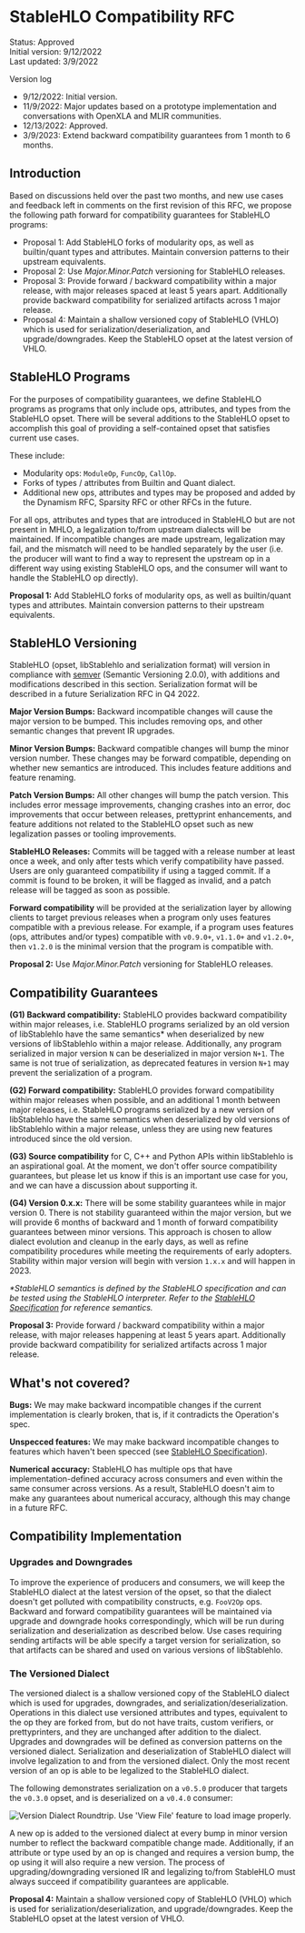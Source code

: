 # StableHLO Compatibility RFC

Status: Approved<br/>
Initial version: 9/12/2022<br/>
Last updated: 3/9/2022

Version log
* 9/12/2022: Initial version.
* 11/9/2022: Major updates based on a prototype implementation and conversations
             with OpenXLA and MLIR communities.
* 12/13/2022: Approved.
* 3/9/2023: Extend backward compatibility guarantees from 1 month to 6 months.

## Introduction

Based on discussions held over the past two months, and new use cases and
feedback left in comments on the first revision of this RFC, we propose the
following path forward for compatibility guarantees for StableHLO programs:

* Proposal 1: Add StableHLO forks of modularity ops, as well as builtin/quant
  types and attributes. Maintain conversion patterns to their upstream
  equivalents.
* Proposal 2: Use _Major.Minor.Patch_ versioning for StableHLO releases.
* Proposal 3: Provide forward / backward compatibility within a major release,
  with major releases spaced at least 5 years apart. Additionally provide
  backward compatibility for serialized artifacts across 1 major release.
* Proposal 4: Maintain a shallow versioned copy of StableHLO (VHLO) which is
  used for serialization/deserialization, and upgrade/downgrades. Keep the
  StableHLO opset at the latest version of VHLO.

## StableHLO Programs

For the purposes of compatibility guarantees, we define StableHLO programs as
programs that only include ops, attributes, and types from the StableHLO opset.
There will be several additions to the StableHLO opset to accomplish this goal
of providing a self-contained opset that satisfies current use cases.

These include:

* Modularity ops: `ModuleOp`, `FuncOp`, `CallOp`.
* Forks of types / attributes from Builtin and Quant dialect.
* Additional new ops, attributes and types may be proposed and added by the
  Dynamism RFC, Sparsity RFC or other RFCs in the future.

For all ops, attributes and types that are introduced in StableHLO but are not
present in MHLO, a legalization to/from upstream dialects will be maintained.
If incompatible changes are made upstream, legalization may fail, and the
mismatch will need to be handled separately by the user (i.e. the producer will
want to find a way to represent the upstream op in a different way using
existing StableHLO ops, and the consumer will want to handle the StableHLO op
directly).

**Proposal 1:** Add StableHLO forks of modularity ops, as well as builtin/quant
types and attributes. Maintain conversion patterns to their upstream
equivalents.

## StableHLO Versioning

StableHLO (opset, libStablehlo and serialization format) will version in
compliance with [semver](https://semver.org/) (Semantic Versioning 2.0.0), with
additions and modifications described in this section. Serialization format
will be described in a future Serialization RFC in Q4 2022.

**Major Version Bumps:** Backward incompatible changes will cause the major
version to be bumped. This includes removing ops, and other semantic changes
that prevent IR upgrades.

**Minor Version Bumps:** Backward compatible changes will bump the minor version
number. These changes may be forward compatible, depending on whether new
semantics are introduced. This includes feature additions and feature
renaming.

**Patch Version Bumps:** All other changes will bump the patch version. This
includes error message improvements, changing crashes into an error, doc
improvements that occur between releases, prettyprint enhancements, and
feature additions not related to the StableHLO opset such as new legalization
passes or tooling improvements.

**StableHLO Releases:** Commits will be tagged with a release number at least
once a week, and only after tests which verify compatibility have passed.
Users are only guaranteed compatibility if using a tagged commit. If a commit
is found to be broken, it will be flagged as invalid, and a patch release
will be tagged as soon as possible.

**Forward compatibility** will be provided at the serialization layer by
allowing clients to target previous releases when a program only uses
features compatible with a previous release. For example, if a program uses
features (ops, attributes and/or types) compatible with `v0.9.0+`, `v1.1.0+`
and `v1.2.0+`, then `v1.2.0` is the minimal version that the program is
compatible with.

**Proposal 2:** Use _Major.Minor.Patch_ versioning for StableHLO releases.

## Compatibility Guarantees

**(G1) Backward compatibility:** StableHLO provides backward compatibility
within major releases, i.e. StableHLO programs serialized by an old version
of libStablehlo have the same semantics* when deserialized by new versions of
libStablehlo within a major release. Additionally, any program serialized in
major version `N` can be deserialized in major version `N+1`. The same is not
true of serialization, as deprecated features in version `N+1` may prevent
the serialization of a program.

**(G2) Forward compatibility:** StableHLO provides forward compatibility within
major releases when possible, and an additional 1 month between major
releases, i.e. StableHLO programs serialized by a new version of libStablehlo
have the same semantics when deserialized by old versions of libStablehlo
within a major release, unless they are using new features introduced since
the old version.

**(G3) Source compatibility** for C, C++ and Python APIs within libStablehlo is
an aspirational goal. At the moment, we don't offer source compatibility
guarantees, but please let us know if this is an important use case for you,
and we can have a discussion about supporting it.

**(G4) Version 0.x.x:** There will be some stability guarantees while in major
version 0. There is not stability guaranteed within the major version, but we
will provide 6 months of backward and 1 month of forward compatibility
guarantees between minor versions.
This approach is chosen to allow dialect evolution and cleanup in
the early days, as well as refine compatibility procedures while meeting the
requirements of early adopters. Stability within major version will begin
with version `1.x.x` and will happen in 2023.

_\*StableHLO semantics is defined by the StableHLO specification and can be
tested using the StableHLO interpreter. Refer to the
[StableHLO Specification](https://github.com/openxla/stablehlo/blob/main/docs/spec.md)
for reference semantics._

**Proposal 3:** Provide forward / backward compatibility within a major release,
with major releases happening at least 5 years apart. Additionally provide
backward compatibility for serialized artifacts across 1 major release.

## What's not covered?

**Bugs:** We may make backward incompatible changes if the current
implementation is clearly broken, that is, if it contradicts the Operation's
spec.

**Unspecced features:** We may make backward incompatible changes to features
which haven't been specced (see
[StableHLO Specification](https://github.com/openxla/stablehlo/blob/main/docs/spec.md)).

**Numerical accuracy:** StableHLO has multiple ops that have
implementation-defined accuracy across consumers and even within the same
consumer across versions. As a result, StableHLO doesn't aim to make any
guarantees about numerical accuracy, although this may change in a future
RFC.

## Compatibility Implementation

### Upgrades and Downgrades

To improve the experience of producers and consumers, we will keep the StableHLO
dialect at the latest version of the opset, so that the dialect doesn't get
polluted with compatibility constructs, e.g. `FooV2Op` ops. Backward and
forward compatibility guarantees will be maintained via upgrade and downgrade
hooks correspondingly, which will be run during serialization and
deserialization as described below. Use cases requiring sending artifacts will
be able specify a target version for serialization, so that artifacts can be
shared and used on various versions of libStablehlo.

### The Versioned Dialect

The versioned dialect is a shallow versioned copy of the StableHLO dialect which
is used for upgrades, downgrades, and serialization/deserialization. Operations
in this dialect use versioned attributes and types, equivalent to the op they
are forked from, but do not have traits, custom verifiers, or prettyprinters,
and they are unchanged after addition to the dialect. Upgrades and downgrades
will be defined as conversion patterns on the versioned dialect. Serialization
and deserialization of StableHLO dialect will involve legalization to and from
the versioned dialect. Only the most recent version of an op is able to be
legalized to the StableHLO dialect.

The following demonstrates serialization on a `v0.5.0` producer that targets the
`v0.3.0` opset, and is deserialized on a `v0.4.0` consumer:

![Version Dialect Roundtrip. Use 'View File' feature to load image properly.](images/20220912-compatibility/version_dialect.png)

A new op is added to the versioned dialect at every bump in minor version number
to reflect the backward compatible change made. Additionally, if an attribute
or type used by an op is changed and requires a version bump, the op using it
will also require a new version. The process of upgrading/downgrading versioned
IR and legalizing to/from StableHLO must always succeed if compatibility
guarantees are applicable.

**Proposal 4:** Maintain a shallow versioned copy of StableHLO (VHLO) which is
used for serialization/deserialization, and upgrade/downgrades. Keep the
StableHLO opset at the latest version of VHLO.

